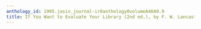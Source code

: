 ```yaml
---
anthology_id: 1995.jasis_journal-ir0anthology0volumeA46A9.9
title: If You Want to Evaluate Your Library (2nd ed.), by F. W. Lancaster
---
```

